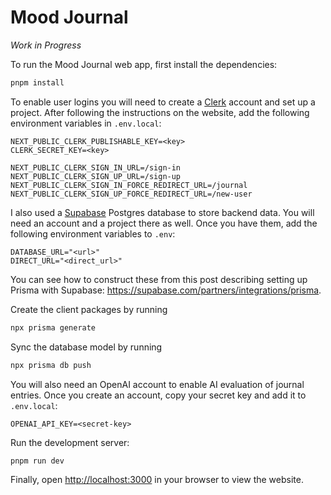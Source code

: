 # Mood Journal

_Work in Progress_

To run the Mood Journal web app, first install the dependencies:

```bash
pnpm install
```

To enable user logins you will need to create a [Clerk](https://clerk.com/) account and set up a project. After following the instructions on the website, add the following environment variables in `.env.local`:

```
NEXT_PUBLIC_CLERK_PUBLISHABLE_KEY=<key>
CLERK_SECRET_KEY=<key>

NEXT_PUBLIC_CLERK_SIGN_IN_URL=/sign-in
NEXT_PUBLIC_CLERK_SIGN_UP_URL=/sign-up
NEXT_PUBLIC_CLERK_SIGN_IN_FORCE_REDIRECT_URL=/journal
NEXT_PUBLIC_CLERK_SIGN_UP_FORCE_REDIRECT_URL=/new-user
```

I also used a [Supabase](https://supabase.com/) Postgres database to store backend data. You will need an account and a project there as well. Once you have them, add the following environment variables to `.env`:

```
DATABASE_URL="<url>"
DIRECT_URL="<direct_url>"
```

You can see how to construct these from this post describing setting up Prisma with Supabase: https://supabase.com/partners/integrations/prisma.

Create the client packages by running

```bash
npx prisma generate
```

Sync the database model by running

```bash
npx prisma db push
```

You will also need an OpenAI account to enable AI evaluation of journal entries. Once you create an account, copy your secret key and add it to `.env.local`:

```
OPENAI_API_KEY=<secret-key>
```

Run the development server:

```bash
pnpm run dev
```

Finally, open [http://localhost:3000](http://localhost:3000) in your browser to view the website.

